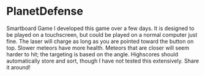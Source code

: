 # PlanetDefense
Smartboard Game
I developed this game over a few days. It is designed to be played on a touchscreen, but could be played on a normal computer just fine.
The laser will charge as long as you are pointed toward the button on top. Slower meteors have more health. Meteors that are closer will seem harder to hit; the targeting is based on the angle.
Highscores should automatically store and sort, though I have not tested this extensively.
Share it around!
